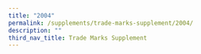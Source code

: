 ```yaml
---
title: "2004"
permalink: /supplements/trade-marks-supplement/2004/
description: ""
third_nav_title: Trade Marks Supplement
---
```

